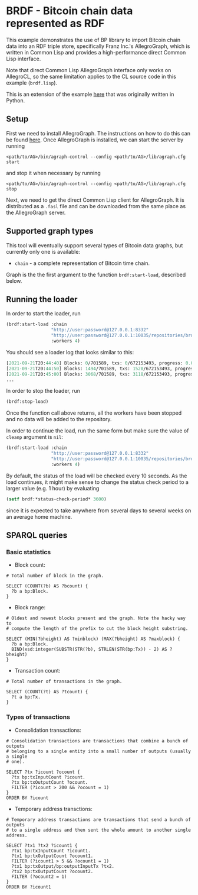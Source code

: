 # BRDF - Bitcoin chain data represented as RDF

[agraph-examples]: https://github.com/franzinc/agraph-examples/tree/master/data/bitcoin
[agraph-installation]: https://franz.com/agraph/support/documentation/current/server-installation.html

This example demonstrates the use of BP library to import Bitcoin
chain data into an RDF triple store, specifically Franz Inc.'s
AllegroGraph, which is written in Common Lisp and provides a
high-performance direct Common Lisp interface.

Note that direct Common Lisp AllegroGraph interface only works on
AllegroCL, so the same limitation applies to the CL source code in
this example (`brdf.lisp`).

This is an extension of the example [here][agraph-examples] that was
originally written in Python.



## Setup

First we need to install AllegroGraph. The instructions on how to do
this can be found [here][agraph-installation]. Once AllegroGraph is
installed, we can start the server by running

    <path/to/AG>/bin/agraph-control --config <path/to/AG>/lib/agraph.cfg start

and stop it when necessary by running

    <path/to/AG>/bin/agraph-control --config <path/to/AG>/lib/agraph.cfg stop

Next, we need to get the direct Common Lisp client for
AllegroGraph. It is distributed as a `.fasl` file and can be
downloaded from the same place as the AllegroGraph server.



## Supported graph types

This tool will eventually support several types of Bitcoin data
graphs, but currently only one is available:
  - `chain` - a complete representation of Bitcoin time chain.

Graph is the the first argument to the function `brdf:start-load`,
described below.



## Running the loader

In order to start the loader, run

``` lisp
(brdf:start-load :chain
                 "http://user:password@127.0.0.1:8332"
                 "http://user:password@127.0.0.1:10035/repositories/brdf"
                 :workers 4)
```

You should see a loader log that looks similar to this:

``` lisp
[2021-09-21T20:44:40] Blocks: 0/701589, txs: 0/672153493, progress: 0.00000
[2021-09-21T20:44:50] Blocks: 1494/701589, txs: 1520/672153493, progress: 0.00000
[2021-09-21T20:45:00] Blocks: 3068/701589, txs: 3118/672153493, progress: 0.00000
...
```

In order to stop the loader, run

``` lisp
(brdf:stop-load)
```

Once the function call above returns, all the workers have been
stopped and no data will be added to the repository.

In order to continue the load, run the same form but make sure the
value of `cleanp` argument is `nil`:

``` lisp
(brdf:start-load :chain
                 "http://user:password@127.0.0.1:8332"
                 "http://user:password@127.0.0.1:10035/repositories/brdf"
                 :workers 4)
```

By default, the status of the load will be checked every 10
seconds. As the load continues, it might make sense to change the
status check period to a larger value (e.g. 1 hour) by evaluating

``` lisp
(setf brdf:*status-check-period* 3600)
```

since it is expected to take anywhere from several days to several
weeks on an average home machine.


## SPARQL queries

### Basic statistics

* Block count:

``` sparql
# Total number of block in the graph.

SELECT (COUNT(?b) AS ?bcount) {
  ?b a bp:Block.
}
```

* Block range:

``` sparql
# Oldest and newest blocks present and the graph. Note the hacky way to
# compute the length of the prefix to cut the block height substring.

SELECT (MIN(?bheight) AS ?minblock) (MAX(?bheight) AS ?maxblock) {
  ?b a bp:Block.
  BIND(xsd:integer(SUBSTR(STR(?b), STRLEN(STR(bp:Tx)) - 2) AS ?bheight)
}
```

* Transaction count:

``` sparql
# Total number of transactions in the graph.

SELECT (COUNT(?t) AS ?tcount) {
  ?t a bp:Tx.
}
```



### Types of transactions

* Consolidation transactions:

``` sparql
# Consolidation transactions are transactions that combine a bunch of outputs
# belonging to a single entity into a small number of outputs (usually a single
# one).

SELECT ?tx ?icount ?ocount {
  ?tx bp:txInputCount ?icount.
  ?tx bp:txOutputCount ?ocount.
  FILTER (?icount > 200 && ?ocount = 1)
}
ORDER BY ?icount
```

* Temporary address transctions:

``` sparql
# Temporary address transactions are transactions that send a bunch of outputs
# to a single address and then sent the whole amount to another single address.

SELECT ?tx1 ?tx2 ?icount1 {
  ?tx1 bp:txInputCount ?icount1.
  ?tx1 bp:txOutputCount ?ocount1.
  FILTER (?icount1 > 5 && ?ocount1 = 1)
  ?tx1 bp:txOutput/bp:outputInputTx ?tx2.
  ?tx2 bp:txOutputCount ?ocount2.
  FILTER (?ocount2 = 1)
}
ORDER BY ?icount1
```
